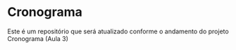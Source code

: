# Cronograma
Este é um repositório que será atualizado conforme o andamento do projeto Cronograma (Aula 3)
